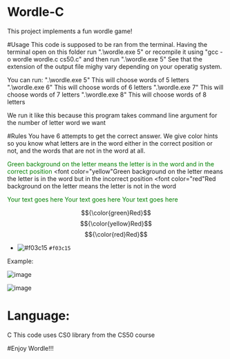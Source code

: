 # Wordle-C
This project implements a fun wordle game!

#Usage
This code is supposed to be ran from the terminal. Having the terminal open on this folder run ".\wordle.exe 5" or recompile it using "gcc -o  wordle wordle.c cs50.c" and then run ".\wordle.exe 5"
See that the extension of the output file mighy vary depending on your operatig system.

You can run:
".\wordle.exe 5" This will choose words of 5 letters
".\wordle.exe 6" This will choose words of 6 letters
".\wordle.exe 7" This will choose words of 7 letters
".\wordle.exe 8" This will choose words of 8 letters

We run it like this because this program takes command line argument for the number of letter word we want

#Rules
You have 6 attempts to get the correct answer.
We give color hints so you know what letters are in the word either in the correct position or not, and the words that are not in the word at all.

<font color="green">Green background on the letter means the letter is in the word and in the correct position</font>
<font color="yellow"Green background on the letter means the letter is in the word but in the incorrect position</font>
<font color="red"Red background on the letter means the letter is not in the word</font>

<span style="color:green">Your text goes here</span>
<span style="color:green">Your text goes here</span>
<span style="color:green">Your text goes here</span>

$${\color{green}Red}$$
$${\color{yellow}Red}$$
$${\color{red}Red}$$

- ![#f03c15](https://placehold.co/15x15/f03c15/f03c15.png) `#f03c15`
  
Example:

![image](https://github.com/lndmri/Wordle-C/assets/69853165/5ba4b899-3e79-4730-bf42-704731bc2bc4)

![image](https://github.com/lndmri/Wordle-C/assets/69853165/c698f744-e996-44a4-bf0e-d89800df047e)

# Language:
C
This code uses CS0 library from the CS50 course

#Enjoy Wordle!!!


